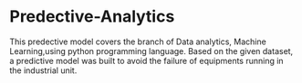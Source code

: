 # Predective-Analytics
This predective model covers the branch of Data analytics, Machine Learning,using python programming language. Based on the given dataset, a predictive model was built to avoid the failure of equipments running in the industrial unit.

